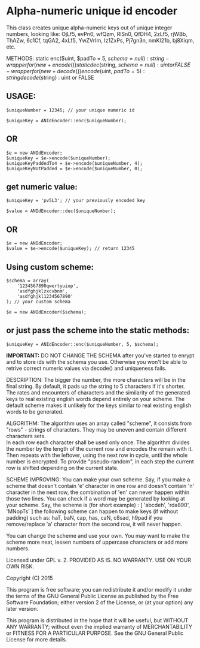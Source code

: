 Alpha-numeric unique id encoder
===============================

This class creates unique alpha-numeric keys out of unique integer numbers, looking like: 
OjLf5, evPn0, wfQzm, RlSn0, QfDH4, 2zLf5, rjWBb, ThAZw, 6c1Cf, tqGA2, 4xLf5, 
YwZVrIm, Iz1ZxPs, Pj7gn3n, nmKl21b, bj8Xiqm, etc.


METHODS:
static enc($uint, $padTo = 5, $schema = null) : string - wrapper for (new + encode())
static dec($string, $schema = null) : uint or FALSE    - wrapper for (new + decode())
encode($uint, $padTo = 5) : string
decode($string) : uint or FALSE


USAGE:
-----

	$uniqueNumber = 12345; // your unique numeric id

	$uniqueKey = ANIdEncoder::enc($uniqueNumber);

OR
--

	$e = new ANIdEncoder;
	$uniqueKey = $e->encode($uniqueNumber);
	$uniqueKeyPaddedTo4 = $e->encode($uniqueNumber, 4);
	$uniqueKeyNotPadded = $e->encode($uniqueNumber, 0);


get numeric value:
------------------

	$uniqueKey = 'pv5L3'; // your previously encoded key

	$value = ANIdEncoder::dec($uniqueNumber);

OR
--

	$e = new ANIdEncoder;
	$value = $e->encode($uniqueKey); // return 12345


Using custom scheme:
--------------------

	$schema = array(
		'1234567890qwertyuiop', 
		'asdfghjklzxcvbnm', 
		'asdfghjkl1234567890'
	); // your custom schema
	
	$e = new ANIdEncoder($schema);

or just pass the scheme into the static methods:
------------------------------------------------

	$uniqueKey = ANIdEncoder::enc($uniqueNumber, 5, $schema);



**IMPORTANT:**
DO NOT CHANGE THE SCHEMA after you've started to enrypt and to store ids with the schema you use. 
Otherwise you won't be able to retrive correct numeric values via decode() and uniqueness fails.



DESCRIPTION:
The bigger the number, the more characters will be in the final string. By default, 
it pads up the string to 5 characters if it's shorter. 
The rates and encounters of characters and the similarity of the generated keys to real 
existing english words depend entirely on your scheme. 
The default scheme makes it unlikely for the keys similar to real existing english 
words to be generated.

ALGORITHM:
The algorithm uses an array called "scheme", it consists from "rows" - strings of characters. 
They may be uneven and contain different characters sets.  
In each row each character shall be used only once. 
The algorithm divides the number by the length of the current row and encodes the remain with 
it. Then repeats with the leftover, using the next row in cycle, until the whole number is 
encrypted. To provide "pseudo-random", in each step the current row is shifted depending on 
the current state. 

SCHEME IMPROVING:
You can make your own scheme. Say, if you make a scheme that doesn't contain 'e' 
character in one row and doesn't contain 'n' character in the next row, the combination 
of 'en' can never happen within those two lines. You can check if a word may be generated 
by looking at your scheme. 
Say, the scheme is (for short example) : 
[ 
   'abcdeh', 
   'rda890', 
   'MNopTs' 
] 
the following scheme can happen to make keys (if without padding) such as: 
haT, baN, cap, has, caN, c8sad, h9pad 
if you remove/replace 'a' character from the second row, it will never happen. 

You can change the scheme and use your own. 
You may want to make the scheme more neat, lessen numbers of uppercase characters or add 
more numbers.



Licensed under GPL v. 2. 
PROVIDED AS IS. NO WARRANTY. USE ON YOUR OWN RISK.

Copyright (C) 2015

This program is free software; you can redistribute it and/or
modify it under the terms of the GNU General Public License
as published by the Free Software Foundation; either version 2
of the License, or (at your option) any later version.

This program is distributed in the hope that it will be useful,
but WITHOUT ANY WARRANTY; without even the implied warranty of
MERCHANTABILITY or FITNESS FOR A PARTICULAR PURPOSE. See the
GNU General Public License for more details.

